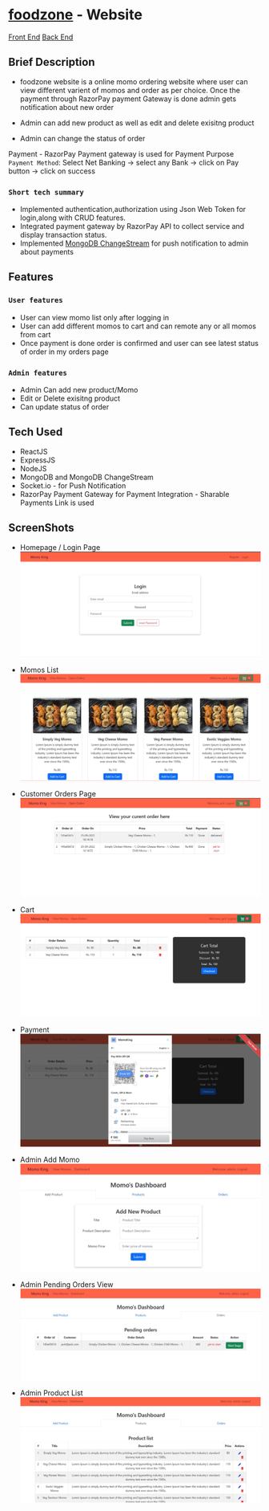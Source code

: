 # [foodzone](https://foodzone.netlify.app/) - Website

  [Front End](https://github.com/vishal-coder/Momo-Ordering-App-Frontend)
  [Back End](https://github.com/vishal-coder/Momo-Ordering-App-Backend)

## Brief Description

- foodzone website is a  online momo ordering website where user can view different varient of momos and order as per choice.
Once the payment through RazorPay payment Gateway is done admin gets notification about new order

- Admin can add new product as well as edit and delete exisitng product
- Admin can change the status of order 


Payment - RazorPay Payment gateway is used for Payment Purpose  
`Payment Method`:
Select Net Banking -> select any Bank -> click on Pay button -> click on success

### `Short tech summary`
  - Implemented authentication,authorization using Json Web Token for login,along with CRUD features.
  - Integrated payment gateway by RazorPay API to collect service and display transaction status.
  - Implemented [MongoDB ChangeStream](https://www.mongodb.com/docs/manual/changeStreams) for push notification to admin about payments
  


## Features

### `User features`
  - User can view momo list only after logging in 
  - User can add different momos to cart and can remote any or all momos from cart
  - Once payment is done order is confirmed and user can see latest status of order in my orders page  
  

### `Admin features`
  - Admin Can add new product/Momo
  - Edit or Delete exisitng product
  - Can update status of order
 
  
## Tech Used
  - ReactJS
  - ExpressJS
  - NodeJS
  - MongoDB and MongoDB ChangeStream
  - Socket.io - for Push Notification
  - RazorPay Payment Gateway for Payment Integration - Sharable Payments Link is used

## ScreenShots
- Homepage / Login Page
![Homepage](/ScreenShots/Home.JPG "Homepage")

- Momos List 
![Momos List ](/ScreenShots/MomoList.JPG "Momos List ")

- Customer Orders Page
![Customer Orders Page](/ScreenShots/CustomerOrdersPage.JPG "Customer Orders Page")

- Cart 
![Cart](/ScreenShots/Cart.JPG "Cart View")

- Payment
![Payment](/ScreenShots/Payment.JPG "Payment")

- Admin Add Momo 
![Add Momo ](/ScreenShots/AddMomo.JPG "Add Momo ")

- Admin Pending Orders View
![Admin Pending Orders](/ScreenShots/AdminPendingOrders.JPG "Admin Pending Orders")

- Admin Product List
![Admin Product List](/ScreenShots/AdminProductList.JPG "Admin Product List")








